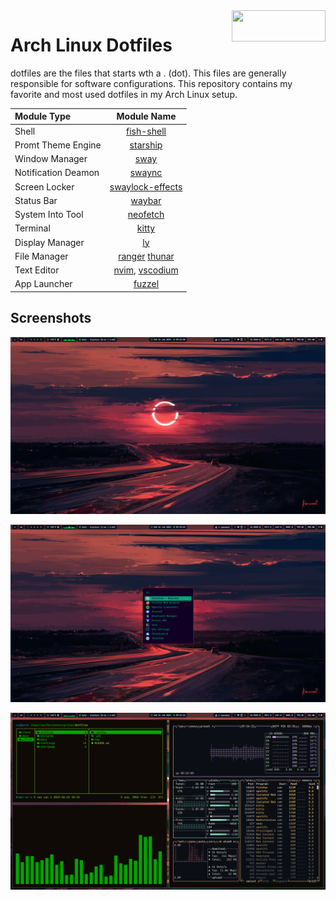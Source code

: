 <img width=150 height=50 align=right src="https://archlinux.org/static/logos/archlinux-logo-light-1200dpi.7ccd81fd52dc.png">

# Arch Linux Dotfiles

dotfiles are the files that starts wth a . (dot). This files are generally responsible for software configurations. This repository contains my favorite and most used dotfiles in my Arch Linux setup.

| **Module Type**     | **Module Name**                                                                            |
|:------------------- |:------------------------------------------------------------------------------------------:|
| Shell               | [fish-shell](https://github.com/fish-shell/fish-shell)                                     |
| Promt Theme Engine  | [starship](https://github.com/starship/starship)                                           |
| Window Manager      | [sway](https://github.com/swaywm/sway)                                                     |
| Notification Deamon | [swaync](https://github.com/ErikReider/SwayNotificationCenter)                             |
| Screen Locker       | [swaylock-effects](https://github.com/mortie/swaylock-effects)                             |
| Status Bar          | [waybar](https://github.com/Alexays/Waybar)                                                |
| System Into Tool    | [neofetch](https://github.com/dylanaraps/neofetch)                                         |
| Terminal            | [kitty](https://github.com/kovidgoyal/kitty)                                               |
| Display Manager     | [ly](https://github.com/fairyglade/ly)                                                     |
| File Manager        | [ranger](https://github.com/ranger/ranger) [thunar](https://github.com/xfce-mirror/thunar) |
| Text Editor         | [nvim](https://github.com/neovim/neovim), [vscodium](https://github.com/VSCodium/vscodium) |
| App Launcher        | [fuzzel](https://codeberg.org/dnkl/fuzzel)                                                 |

## Screenshots

![](screenshots/sway-desktop1.png)

![](screenshots/sway-desktop2.png)

![](screenshots/sway-deesktop3.png)
